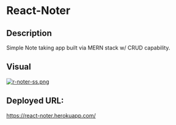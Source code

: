 # React-Noter

## Description

Simple Note taking app built via MERN stack w/ CRUD capability.  

## Visual

[![r-noter-ss.png](https://i.postimg.cc/sgDRDFHB/r-noter-ss.png)](https://postimg.cc/YhVPbPHk)

## Deployed URL: 
https://react-noter.herokuapp.com/